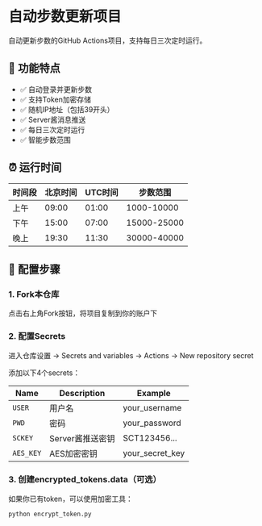 # 自动步数更新项目

自动更新步数的GitHub Actions项目，支持每日三次定时运行。

## 🚀 功能特点

- ✅ 自动登录并更新步数
- ✅ 支持Token加密存储
- ✅ 随机IP地址（包括39开头）
- ✅ Server酱消息推送
- ✅ 每日三次定时运行
- ✅ 智能步数范围

## ⏰ 运行时间

| 时间段 | 北京时间 | UTC时间 | 步数范围 |
|--------|----------|---------|----------|
| 上午 | 09:00 | 01:00 | 1000-10000 |
| 下午 | 15:00 | 07:00 | 15000-25000 |
| 晚上 | 19:30 | 11:30 | 30000-40000 |

## 📝 配置步骤

### 1. Fork本仓库

点击右上角Fork按钮，将项目复制到你的账户下

### 2. 配置Secrets

进入仓库设置 → Secrets and variables → Actions → New repository secret

添加以下4个secrets：

| Name | Description | Example |
|------|-------------|---------|
| `USER` | 用户名 | your_username |
| `PWD` | 密码 | your_password |
| `SCKEY` | Server酱推送密钥 | SCT123456... |
| `AES_KEY` | AES加密密钥 | your_secret_key |

### 3. 创建encrypted_tokens.data（可选）

如果你已有token，可以使用加密工具：

```bash
python encrypt_token.py
